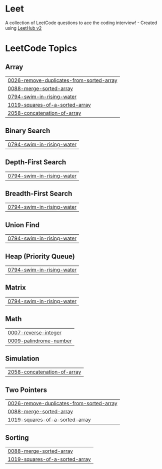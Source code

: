 # Leet
A collection of LeetCode questions to ace the coding interview! - Created using [LeetHub v2](https://github.com/arunbhardwaj/LeetHub-2.0)

<!---LeetCode Topics Start-->
# LeetCode Topics
## Array
|  |
| ------- |
| [0026-remove-duplicates-from-sorted-array](https://github.com/Ranjith00005/Leet/tree/master/0026-remove-duplicates-from-sorted-array) |
| [0088-merge-sorted-array](https://github.com/Ranjith00005/Leet/tree/master/0088-merge-sorted-array) |
| [0794-swim-in-rising-water](https://github.com/Ranjith00005/Leet/tree/master/0794-swim-in-rising-water) |
| [1019-squares-of-a-sorted-array](https://github.com/Ranjith00005/Leet/tree/master/1019-squares-of-a-sorted-array) |
| [2058-concatenation-of-array](https://github.com/Ranjith00005/Leet/tree/master/2058-concatenation-of-array) |
## Binary Search
|  |
| ------- |
| [0794-swim-in-rising-water](https://github.com/Ranjith00005/Leet/tree/master/0794-swim-in-rising-water) |
## Depth-First Search
|  |
| ------- |
| [0794-swim-in-rising-water](https://github.com/Ranjith00005/Leet/tree/master/0794-swim-in-rising-water) |
## Breadth-First Search
|  |
| ------- |
| [0794-swim-in-rising-water](https://github.com/Ranjith00005/Leet/tree/master/0794-swim-in-rising-water) |
## Union Find
|  |
| ------- |
| [0794-swim-in-rising-water](https://github.com/Ranjith00005/Leet/tree/master/0794-swim-in-rising-water) |
## Heap (Priority Queue)
|  |
| ------- |
| [0794-swim-in-rising-water](https://github.com/Ranjith00005/Leet/tree/master/0794-swim-in-rising-water) |
## Matrix
|  |
| ------- |
| [0794-swim-in-rising-water](https://github.com/Ranjith00005/Leet/tree/master/0794-swim-in-rising-water) |
## Math
|  |
| ------- |
| [0007-reverse-integer](https://github.com/Ranjith00005/Leet/tree/master/0007-reverse-integer) |
| [0009-palindrome-number](https://github.com/Ranjith00005/Leet/tree/master/0009-palindrome-number) |
## Simulation
|  |
| ------- |
| [2058-concatenation-of-array](https://github.com/Ranjith00005/Leet/tree/master/2058-concatenation-of-array) |
## Two Pointers
|  |
| ------- |
| [0026-remove-duplicates-from-sorted-array](https://github.com/Ranjith00005/Leet/tree/master/0026-remove-duplicates-from-sorted-array) |
| [0088-merge-sorted-array](https://github.com/Ranjith00005/Leet/tree/master/0088-merge-sorted-array) |
| [1019-squares-of-a-sorted-array](https://github.com/Ranjith00005/Leet/tree/master/1019-squares-of-a-sorted-array) |
## Sorting
|  |
| ------- |
| [0088-merge-sorted-array](https://github.com/Ranjith00005/Leet/tree/master/0088-merge-sorted-array) |
| [1019-squares-of-a-sorted-array](https://github.com/Ranjith00005/Leet/tree/master/1019-squares-of-a-sorted-array) |
<!---LeetCode Topics End-->